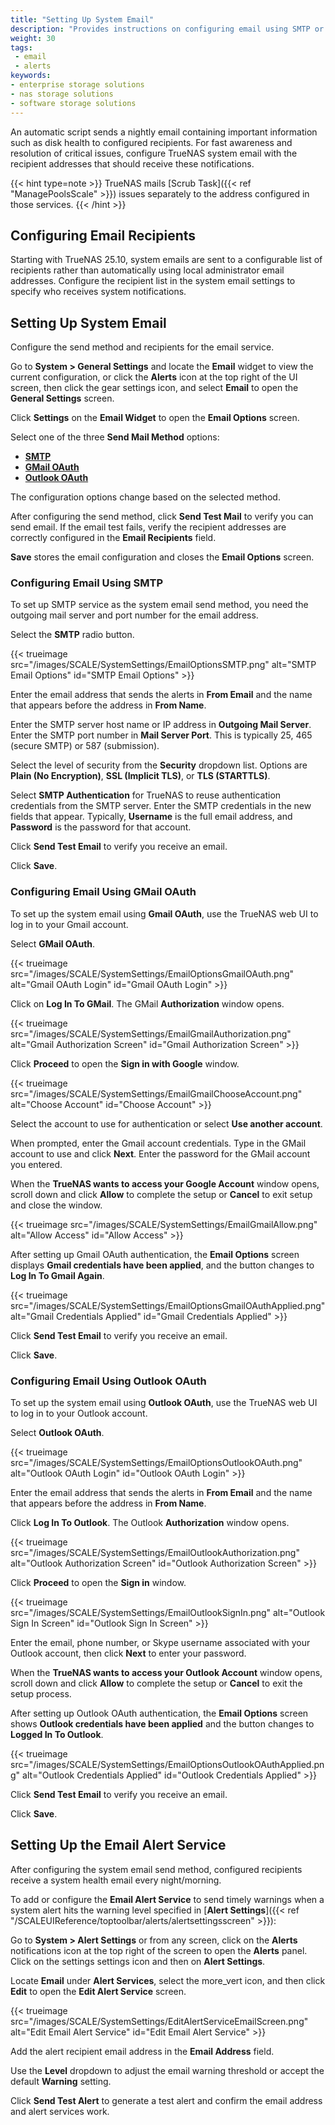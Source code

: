 ```yaml
---
title: "Setting Up System Email"
description: "Provides instructions on configuring email using SMTP or GMail OAuth and setting up the email alert service in TrueNAS."
weight: 30
tags:
 - email
 - alerts
keywords:
- enterprise storage solutions
- nas storage solutions
- software storage solutions
---
```


An automatic script sends a nightly email containing important information such as disk health to configured recipients.
For fast awareness and resolution of critical issues, configure TrueNAS system email with the recipient addresses that should receive these notifications.

{{< hint type=note >}}
TrueNAS mails [Scrub Task]({{< ref "ManagePoolsScale" >}}) issues separately to the address configured in those services.
{{< /hint >}}

## Configuring Email Recipients

Starting with TrueNAS 25.10, system emails are sent to a configurable list of recipients rather than automatically using local administrator email addresses. Configure the recipient list in the system email settings to specify who receives system notifications.

## Setting Up System Email

Configure the send method and recipients for the email service.

Go to **System > General Settings** and locate the **Email** widget to view the current configuration, or click the **Alerts** <span class="iconify" data-icon="mdi:bell"></span> icon at the top right of the UI screen, then click the gear <span class="iconify" data-icon="mdi:cog"></span> settings icon, and select **Email** to open the **General Settings** screen.

Click **Settings** on the **Email Widget** to open the **Email Options** screen.

Select one of the three **Send Mail Method** options:

* [**SMTP**](#configuring-email-using-smtp)
* [**GMail OAuth**](#configuring-email-using-gmail-oauth)
* [**Outlook OAuth**](#configuring-email-using-outlook-oauth)

The configuration options change based on the selected method.

After configuring the send method, click **Send Test Mail** to verify you can send email.
If the email test fails, verify the recipient addresses are correctly configured in the **Email Recipients** field.

**Save** stores the email configuration and closes the **Email Options** screen.

### Configuring Email Using SMTP

To set up SMTP service as the system email send method, you need the outgoing mail server and port number for the email address.

Select the **SMTP** radio button.

{{< trueimage src="/images/SCALE/SystemSettings/EmailOptionsSMTP.png" alt="SMTP Email Options" id="SMTP Email Options" >}}

Enter the email address that sends the alerts in **From Email** and the name that appears before the address in **From Name**.

Enter the SMTP server host name or IP address in **Outgoing Mail Server**.
Enter the SMTP port number in **Mail Server Port**. This is typically 25, 465 (secure SMTP) or 587 (submission).

Select the level of security from the **Security** dropdown list.
Options are **Plain (No Encryption)**, **SSL (Implicit TLS)**, or **TLS (STARTTLS)**.

Select **SMTP Authentication** for TrueNAS to reuse authentication credentials from the SMTP server.
Enter the SMTP credentials in the new fields that appear.
Typically, **Username** is the full email address, and **Password** is the password for that account.

Click **Send Test Email** to verify you receive an email.

Click **Save**.

### Configuring Email Using GMail OAuth

To set up the system email using **Gmail OAuth**, use the TrueNAS web UI to log in to your Gmail account.

Select **GMail OAuth**.

{{< trueimage src="/images/SCALE/SystemSettings/EmailOptionsGmailOAuth.png" alt="Gmail OAuth Login" id="Gmail OAuth Login" >}}

Click on **Log In To GMail**. The GMail **Authorization** window opens.

{{< trueimage src="/images/SCALE/SystemSettings/EmailGmailAuthorization.png" alt="Gmail Authorization Screen" id="Gmail Authorization Screen" >}}

Click **Proceed** to open the **Sign in with Google** window.

{{< trueimage src="/images/SCALE/SystemSettings/EmailGmailChooseAccount.png" alt="Choose Account" id="Choose Account" >}}

Select the account to use for authentication or select **Use another account**.

When prompted, enter the Gmail account credentials.
Type in the GMail account to use and click **Next**.
Enter the password for the GMail account you entered.

When the **TrueNAS wants to access your Google Account** window opens, scroll down and click **Allow** to complete the setup or **Cancel** to exit setup and close the window.

{{< trueimage src="/images/SCALE/SystemSettings/EmailGmailAllow.png" alt="Allow Access" id="Allow Access" >}}

After setting up Gmail OAuth authentication, the **Email Options** screen displays **Gmail credentials have been applied**, and the button changes to **Log In To Gmail Again**.

{{< trueimage src="/images/SCALE/SystemSettings/EmailOptionsGmailOAuthApplied.png" alt="Gmail Credentials Applied" id="Gmail Credentials Applied" >}}

Click **Send Test Email** to verify you receive an email.

Click **Save**.

### Configuring Email Using Outlook OAuth

To set up the system email using **Outlook OAuth**, use the TrueNAS web UI to log in to your Outlook account.

Select **Outlook OAuth**.

{{< trueimage src="/images/SCALE/SystemSettings/EmailOptionsOutlookOAuth.png" alt="Outlook OAuth Login" id="Outlook OAuth Login" >}}

Enter the email address that sends the alerts in **From Email** and the name that appears before the address in **From Name**.

Click **Log In To Outlook**. The Outlook **Authorization** window opens.

{{< trueimage src="/images/SCALE/SystemSettings/EmailOutlookAuthorization.png" alt="Outlook Authorization Screen" id="Outlook Authorization Screen" >}}

Click **Proceed** to open the **Sign in** window.

{{< trueimage src="/images/SCALE/SystemSettings/EmailOutlookSignIn.png" alt="Outlook Sign In Screen" id="Outlook Sign In Screen" >}}

Enter the email, phone number, or Skype username associated with your Outlook account, then click **Next** to enter your password.

When the **TrueNAS wants to access your Outlook Account** window opens, scroll down and click **Allow** to complete the setup or **Cancel** to exit the setup process.

After setting up Outlook OAuth authentication, the **Email Options** screen shows **Outlook credentials have been applied** and the button changes to **Logged In To Outlook**.

{{< trueimage src="/images/SCALE/SystemSettings/EmailOptionsOutlookOAuthApplied.png" alt="Outlook Credentials Applied" id="Outlook Credentials Applied" >}}

Click **Send Test Email** to verify you receive an email.

Click **Save**.

## Setting Up the Email Alert Service

After configuring the system email send method, configured recipients receive a system health email every night/morning.

To add or configure the **Email Alert Service** to send timely warnings when a system alert hits the warning level specified in [**Alert Settings**]({{< ref "/SCALEUIReference/toptoolbar/alerts/alertsettingsscreen" >}}):

 Go to **System > Alert Settings** or from any screen, click on the **Alerts** <span class="material-icons">notifications</span> icon at the top right of the screen to open the **Alerts** panel.
Click on the <span class="material-icons">settings</span> settings icon and then on **Alert Settings**.

Locate **Email** under **Alert Services**, select the <span class="material-icons">more_vert</span> icon, and then click **Edit** to open the **Edit Alert Service** screen.

{{< trueimage src="/images/SCALE/SystemSettings/EditAlertServiceEmailScreen.png" alt="Edit Email Alert Service" id="Edit Email Alert Service" >}}

Add the alert recipient email address in the **Email Address** field.

Use the **Level** dropdown to adjust the email warning threshold or accept the default **Warning** setting.

Click **Send Test Alert** to generate a test alert and confirm the email address and alert services work.